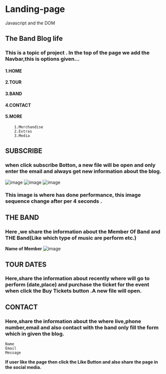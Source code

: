 # Landing-page
Javascript and the DOM
## The Band Blog life
### This is a topic of project . In the top of the page we add the **Navbar**,this is options given...

#### 1.HOME
#### 2.TOUR
#### 3.BAND
#### 4.CONTACT
#### 5.MORE
        1.Merchandise
        2.Extras
        3.Media
## SUBSCRIBE 
### when click subscribe Botton, a new file will be open and only enter the email and always get new information about the blog.

<!--image-->
![image](https://static.standard.co.uk/s3fs-public/thumbnails/image/2018/12/28/08/danny-howe-762860.jpg)
![image](https://assets.wallpapersin4k.org/uploads/2017/04/Dj-Night-Wallpaper-15.jpg)
![image](https://i.ytimg.com/vi/WbkRrpxKwcI/maxresdefault.jpg)
### This image is where has done performance, this image sequence change after per 4 seconds .
## THE BAND
### Here ,we share the information about the **Member Of Band** and **THE Band**(Like which type of music are perform etc.)
**Name of Member**
    ![image](https://mfiles.alphacoders.com/697/697803.jpg)
## TOUR DATES
### Here,share the information about recently where will go to perform (date,place) and purchase the ticket for the event when click the Buy Tickets button .A new file will open.
## CONTACT
### Here,share the information about the where live,phone number,email and also contact with the band only fill the form which in given the  blog.
    Name
    Email
    Message
 **If user like the page then click the Like Button and also share the page in the social media.** 

